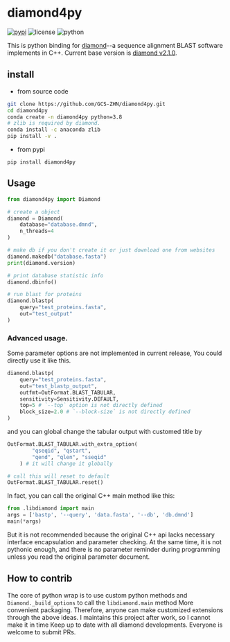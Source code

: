 # diamond4py
[![pypi](https://github.com/GCS-ZHN/diamond4py/actions/workflows/pypi.yml/badge.svg)](https://pypi.org/project/diamond4py/)
![license](https://img.shields.io/badge/license-GPLv3-blue.svg)
![python](https://img.shields.io/badge/python->=3.7-success.svg)

This is python binding for [diamond](https://github.com/bbuchfink/diamond)--a sequence alignment BLAST software implements in C++.
Current base version is [diamond v2.1.0](https://github.com/bbuchfink/diamond/releases/tag/v2.1.0).

## install

- from source code
```bash
git clone https://github.com/GCS-ZHN/diamond4py.git
cd diamond4py
conda create -n diamond4py python=3.8
# zlib is required by diamond.
conda install -c anaconda zlib
pip install -v .
```

- from pypi
```bahs
pip install diamond4py
```

## Usage
```python
from diamond4py import Diamond

# create a object
diamond = Diamond(
    database="database.dmnd",
    n_threads=4
)

# make db if you don't create it or just download one from websites
diamond.makedb("database.fasta")
print(diamond.version)

# print database statistic info
diamond.dbinfo()

# run blast for proteins
diamond.blastp(
    query="test_proteins.fasta",
    out="test_output"
)
```

### Advanced usage.

Some parameter options are not implemented in current release,
You could directly use it like this.

```python
diamond.blastp(
    query="test_proteins.fasta",
    out="test_blastp_output",
    outfmt=OutFormat.BLAST_TABULAR,
    sensitivity=Sensitivity.DEFAULT,
    top=5 # `--top` option is not directly defined
    block_size=2.0 # `--block-size` is not directly defined
)
```

and you can global change the tabular output with customed title by
```python
OutFormat.BLAST_TABULAR.with_extra_option(
        "qseqid", "qstart",
        "qend", "qlen", "sseqid"
    ) # it will change it globally

# call this will reset to default
OutFormat.BLAST_TABULAR.reset()
```

In fact, you can call the original C++ main method like this:
````python
from .libdiamond import main
args = ['bastp', '--query', 'data.fasta', '--db', 'db.dmnd']
main(*args)
````
But it is not recommended because the original C++ api lacks necessary
interface encapsulation and parameter checking. At the same time, 
it is not pythonic enough, and there is no parameter reminder during programming
unless you read the original parameter document.

## How to contrib
The core of python wrap is to use custom python methods and `Diamond._build_options` to 
call the `libdiamond.main` method More convenient packaging.
Therefore, anyone can make customized extensions through the 
above ideas. I maintains this project after work, 
so I cannot make it in time Keep up to date with all 
diamond developments. Everyone is welcome to submit PRs.